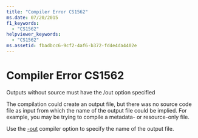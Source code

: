 ```yaml
---
title: "Compiler Error CS1562"
ms.date: 07/20/2015
f1_keywords: 
  - "CS1562"
helpviewer_keywords: 
  - "CS1562"
ms.assetid: fbadbcc6-9cf2-4af6-b372-fd4e4da4402e
---
```

# Compiler Error CS1562
Outputs without source must have the /out option specified  
  
 The compilation could create an output file, but there was no source code file as input from which the name of the output file could be implied. For example, you may be trying to compile a metadata- or resource-only file.  
  
 Use the [-out](../language-reference/compiler-options/out-compiler-option.md) compiler option to specify the name of the output file.
